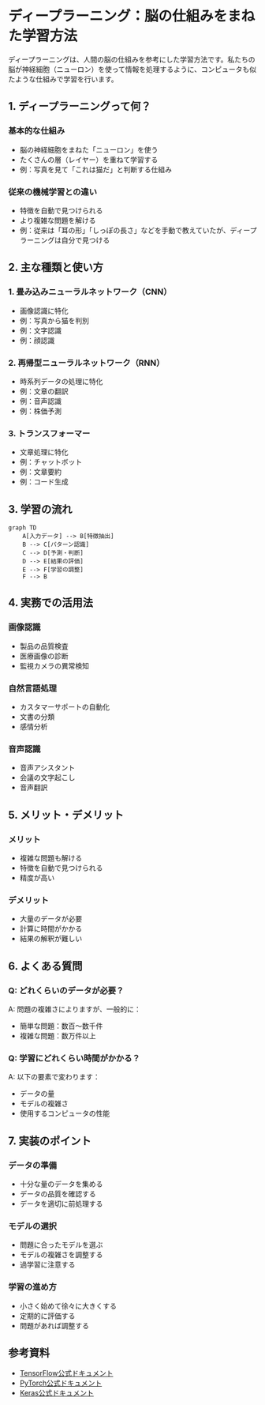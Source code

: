 # ディープラーニング：脳の仕組みをまねた学習方法

ディープラーニングは、人間の脳の仕組みを参考にした学習方法です。私たちの脳が神経細胞（ニューロン）を使って情報を処理するように、コンピュータも似たような仕組みで学習を行います。

## 1. ディープラーニングって何？

### 基本的な仕組み
- 脳の神経細胞をまねた「ニューロン」を使う
- たくさんの層（レイヤー）を重ねて学習する
- 例：写真を見て「これは猫だ」と判断する仕組み

### 従来の機械学習との違い
- 特徴を自動で見つけられる
- より複雑な問題を解ける
- 例：従来は「耳の形」「しっぽの長さ」などを手動で教えていたが、ディープラーニングは自分で見つける

## 2. 主な種類と使い方

### 1. 畳み込みニューラルネットワーク（CNN）
- 画像認識に特化
- 例：写真から猫を判別
- 例：文字認識
- 例：顔認識

### 2. 再帰型ニューラルネットワーク（RNN）
- 時系列データの処理に特化
- 例：文章の翻訳
- 例：音声認識
- 例：株価予測

### 3. トランスフォーマー
- 文章処理に特化
- 例：チャットボット
- 例：文章要約
- 例：コード生成

## 3. 学習の流れ

```mermaid
graph TD
    A[入力データ] --> B[特徴抽出]
    B --> C[パターン認識]
    C --> D[予測・判断]
    D --> E[結果の評価]
    E --> F[学習の調整]
    F --> B
```

## 4. 実務での活用法

### 画像認識
- 製品の品質検査
- 医療画像の診断
- 監視カメラの異常検知

### 自然言語処理
- カスタマーサポートの自動化
- 文書の分類
- 感情分析

### 音声認識
- 音声アシスタント
- 会議の文字起こし
- 音声翻訳

## 5. メリット・デメリット

### メリット
- 複雑な問題も解ける
- 特徴を自動で見つけられる
- 精度が高い

### デメリット
- 大量のデータが必要
- 計算に時間がかかる
- 結果の解釈が難しい

## 6. よくある質問

### Q: どれくらいのデータが必要？
A: 問題の複雑さによりますが、一般的に：
- 簡単な問題：数百〜数千件
- 複雑な問題：数万件以上

### Q: 学習にどれくらい時間がかかる？
A: 以下の要素で変わります：
- データの量
- モデルの複雑さ
- 使用するコンピュータの性能

## 7. 実装のポイント

### データの準備
- 十分な量のデータを集める
- データの品質を確認する
- データを適切に前処理する

### モデルの選択
- 問題に合ったモデルを選ぶ
- モデルの複雑さを調整する
- 過学習に注意する

### 学習の進め方
- 小さく始めて徐々に大きくする
- 定期的に評価する
- 問題があれば調整する

## 参考資料

- [TensorFlow公式ドキュメント](https://www.tensorflow.org/)
- [PyTorch公式ドキュメント](https://pytorch.org/)
- [Keras公式ドキュメント](https://keras.io/)
